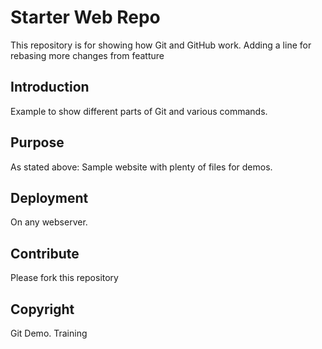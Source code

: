 # Starter Web Repo
This repository is for showing how Git and GitHub work.
Adding a line for rebasing
more changes from featture

## Introduction
Example to show different parts of Git and various commands.

## Purpose
As stated above:
Sample website with plenty of files for demos.

## Deployment
On any webserver.

## Contribute

Please fork this repository

## Copyright

Git Demo. Training
